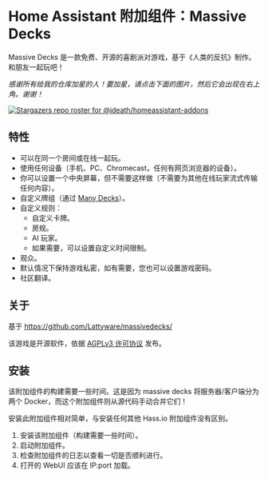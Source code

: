 # Home Assistant 附加组件：Massive Decks
Massive Decks 是一款免费、开源的喜剧派对游戏，基于《人类的反抗》制作。和朋友一起玩吧！

_感谢所有给我的仓库加星的人！要加星，请点击下面的图片，然后它会出现在右上角。谢谢！_

[![Stargazers repo roster for @jdeath/homeassistant-addons](https://reporoster.com/stars/jdeath/homeassistant-addons)](https://github.com/jdeath/homeassistant-addons/stargazers)

## 特性

 - 可以在同一个房间或在线一起玩。
 - 使用任何设备（手机、PC、Chromecast，任何有网页浏览器的设备）。
 - 你可以设置一个中央屏幕，但不需要这样做（不需要为其他在线玩家流式传输任何内容）。
 - 自定义牌组（通过 [Many Decks][many-decks]）。
 - 自定义规则：
   - 自定义卡牌。
   - 房规。
   - AI 玩家。
   - 如果需要，可以设置自定义时间限制。
 - 观众。
 - 默认情况下保持游戏私密，如有需要，您也可以设置游戏密码。
 - 社区翻译。

[many-decks]: https://decks.rereadgames.com/

## 关于

基于 https://github.com/Lattyware/massivedecks/

该游戏是开源软件，依据 [AGPLv3 许可协议](LICENSE) 发布。

## 安装

该附加组件的构建需要一些时间。这是因为 massive decks 将服务器/客户端分为两个 Docker，而这个附加组件则从源代码手动合并它们！

安装此附加组件相对简单，与安装任何其他 Hass.io 附加组件没有区别。

1. 安装该附加组件（构建需要一些时间）。
1. 启动附加组件。
1. 检查附加组件的日志以查看一切是否顺利进行。
1. 打开的 WebUI 应该在 IP:port 加载。